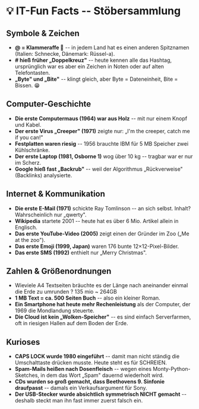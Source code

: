 # 💡 IT-Fun Facts -- Stöbersammlung

## Symbole & Zeichen

-   **@ = Klammeraffe 🐒** -- in jedem Land hat es einen anderen
    Spitznamen (Italien: Schnecke, Dänemark: Rüssel-a).
-   **\# hieß früher „Doppelkreuz"** -- heute kennen alle das Hashtag,
    ursprünglich war es aber ein Zeichen in Noten oder auf alten
    Telefontasten.
-   **„Byte" und „Bite"** -- klingt gleich, aber Byte = Dateneinheit,
    Bite = Bissen. 😁

## Computer-Geschichte

-   **Die erste Computermaus (1964) war aus Holz** -- mit nur einem
    Knopf und Kabel.
-   **Der erste Virus „Creeper" (1971)** zeigte nur: „I'm the creeper,
    catch me if you can!"
-   **Festplatten waren riesig** -- 1956 brauchte IBM für 5 MB Speicher
    zwei Kühlschränke.
-   **Der erste Laptop (1981, Osborne 1)** wog über 10 kg -- tragbar war
    er nur im Scherz.
-   **Google hieß fast „Backrub"** -- weil der Algorithmus
    „Rückverweise" (Backlinks) analysierte.

## Internet & Kommunikation

-   **Die erste E-Mail (1971)** schickte Ray Tomlinson -- an sich
    selbst. Inhalt? Wahrscheinlich nur „qwerty".
-   **Wikipedia** startete 2001 -- heute hat es über 6 Mio. Artikel
    allein in Englisch.
-   **Das erste YouTube-Video (2005)** zeigt einen der Gründer im Zoo
    („Me at the zoo").
-   **Das erste Emoji (1999, Japan)** waren 176 bunte
    12×12-Pixel-Bilder.
-   **Das erste SMS (1992)** enthielt nur „Merry Christmas".

## Zahlen & Größenordnungen

-   Wieviele A4 Textseiten bräuchte es der Länge nach aneinander einmal die Erde zu umrunden ?  135 mio ~ 264GB
-   **1 MB Text = ca. 500 Seiten Buch** -- also ein kleiner Roman.
-   **Ein Smartphone hat heute mehr Rechenleistung** als der Computer,
    der 1969 die Mondlandung steuerte.
-   **Die Cloud ist kein „Wolken-Speicher"** -- es sind einfach
    Serverfarmen, oft in riesigen Hallen auf dem Boden der Erde.

## Kurioses

-   **CAPS LOCK wurde 1980 eingeführt** -- damit man nicht ständig die
    Umschalttaste drücken musste. Heute steht es für SCHREIEN.
-   **Spam-Mails heißen nach Dosenfleisch** -- wegen eines
    Monty-Python-Sketches, in dem das Wort „Spam" dauernd wiederholt
    wird.
-   **CDs wurden so groß gemacht, dass Beethovens 9. Sinfonie
    draufpasst** -- damals ein Verkaufsargument für Sony.
-   **Der USB-Stecker wurde absichtlich symmetrisch NICHT gemacht** --
    deshalb steckt man ihn fast immer zuerst falsch ein.
